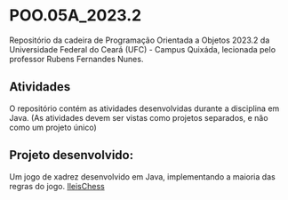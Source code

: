 # POO.05A_2023.2
Repositório da cadeira de Programação Orientada a Objetos 2023.2 da Universidade Federal do Ceará (UFC) - Campus Quixáda,  lecionada pelo professor Rubens Fernandes Nunes.

## Atividades
O repositório contém as atividades desenvolvidas durante a disciplina em Java.
(As atividades devem ser vistas como projetos separados, e não como um projeto único)

## Projeto desenvolvido:
Um jogo de xadrez desenvolvido em Java, implementando a maioria das regras do jogo.
[IleisChess](https://github.com/auanK/IleisChess)